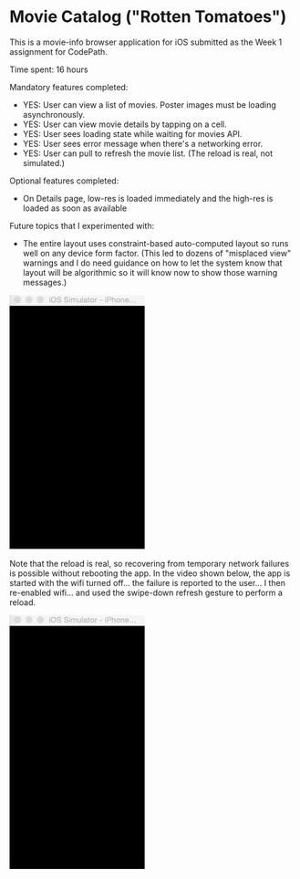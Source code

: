 # Movie Catalog ("Rotten Tomatoes")

This is a movie-info browser application for iOS submitted as the Week 1 assignment for CodePath.

Time spent: 16 hours

Mandatory features completed:

* YES: User can view a list of movies. Poster images must be loading asynchronously.
* YES: User can view movie details by tapping on a cell.
* YES: User sees loading state while waiting for movies API.
* YES: User sees error message when there's a networking error.
* YES: User can pull to refresh the movie list.  (The reload is real, not simulated.)

Optional features completed:

* On Details page, low-res is loaded immediately and the high-res is loaded as soon as available

Future topics that I experimented with:

* The entire layout uses constraint-based auto-computed layout so runs well on any device form factor.  (This led to dozens of "misplaced view" warnings and I do need guidance on how to let the system know that layout will be algorithmic so it will know now to show those warning messages.)


![Video Walkthrough](SklarDavid-Tumblr-MovieCatalog.gif)


Note that the reload is real, so recovering from temporary network failures is possible without rebooting the app.  In the video shown below, the app is started with the wifi turned off... the failure is reported to the user... I then re-enabled wifi... and used the swipe-down refresh gesture to perform a reload.

![Video Walkthrough](SklarDavid-Tumblr-MovieCatalog-networkerror.gif)
